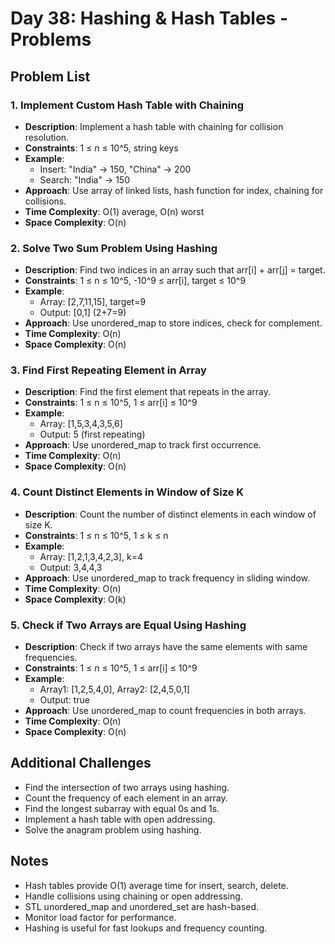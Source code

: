 # Day 38: Hashing & Hash Tables - Problems

## Problem List

### 1. Implement Custom Hash Table with Chaining

- **Description**: Implement a hash table with chaining for collision resolution.
- **Constraints**: 1 ≤ n ≤ 10^5, string keys
- **Example**:
  - Insert: "India" -> 150, "China" -> 200
  - Search: "India" -> 150
- **Approach**: Use array of linked lists, hash function for index, chaining for collisions.
- **Time Complexity**: O(1) average, O(n) worst
- **Space Complexity**: O(n)

### 2. Solve Two Sum Problem Using Hashing

- **Description**: Find two indices in an array such that arr[i] + arr[j] = target.
- **Constraints**: 1 ≤ n ≤ 10^5, -10^9 ≤ arr[i], target ≤ 10^9
- **Example**:
  - Array: [2,7,11,15], target=9
  - Output: [0,1] (2+7=9)
- **Approach**: Use unordered_map to store indices, check for complement.
- **Time Complexity**: O(n)
- **Space Complexity**: O(n)

### 3. Find First Repeating Element in Array

- **Description**: Find the first element that repeats in the array.
- **Constraints**: 1 ≤ n ≤ 10^5, 1 ≤ arr[i] ≤ 10^9
- **Example**:
  - Array: [1,5,3,4,3,5,6]
  - Output: 5 (first repeating)
- **Approach**: Use unordered_map to track first occurrence.
- **Time Complexity**: O(n)
- **Space Complexity**: O(n)

### 4. Count Distinct Elements in Window of Size K

- **Description**: Count the number of distinct elements in each window of size K.
- **Constraints**: 1 ≤ n ≤ 10^5, 1 ≤ k ≤ n
- **Example**:
  - Array: [1,2,1,3,4,2,3], k=4
  - Output: 3,4,4,3
- **Approach**: Use unordered_map to track frequency in sliding window.
- **Time Complexity**: O(n)
- **Space Complexity**: O(k)

### 5. Check if Two Arrays are Equal Using Hashing

- **Description**: Check if two arrays have the same elements with same frequencies.
- **Constraints**: 1 ≤ n ≤ 10^5, 1 ≤ arr[i] ≤ 10^9
- **Example**:
  - Array1: [1,2,5,4,0], Array2: [2,4,5,0,1]
  - Output: true
- **Approach**: Use unordered_map to count frequencies in both arrays.
- **Time Complexity**: O(n)
- **Space Complexity**: O(n)

## Additional Challenges

- Find the intersection of two arrays using hashing.
- Count the frequency of each element in an array.
- Find the longest subarray with equal 0s and 1s.
- Implement a hash table with open addressing.
- Solve the anagram problem using hashing.

## Notes

- Hash tables provide O(1) average time for insert, search, delete.
- Handle collisions using chaining or open addressing.
- STL unordered_map and unordered_set are hash-based.
- Monitor load factor for performance.
- Hashing is useful for fast lookups and frequency counting.

